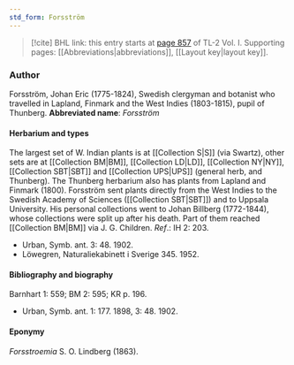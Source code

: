 ```yaml
---
std_form: Forsström
---
```


> [!cite] BHL link: this entry starts at [page 857](https://www.biodiversitylibrary.org/page/33120988) of TL-2 Vol. I.
> Supporting pages: [[Abbreviations|abbreviations]], [[Layout key|layout key]].

### Author

Forsström, Johan Eric (1775-1824), Swedish clergyman and botanist who travelled in Lapland, Finmark and the West Indies (1803-1815), pupil of Thunberg. 
**Abbreviated name**: *Forsström*

#### Herbarium and types

The largest set of W. Indian plants is at [[Collection S|S]] (via Swartz), other sets are at [[Collection BM|BM]], [[Collection LD|LD]], [[Collection NY|NY]], [[Collection SBT|SBT]] and [[Collection UPS|UPS]] (general herb, and Thunberg). The Thunberg herbarium also has plants from Lapland and Finmark (1800). Forsström sent plants directly from the West Indies to the Swedish Academy of Sciences ([[Collection SBT|SBT]]) and to Uppsala University. His personal collections went to Johan Billberg (1772-1844), whose collections were split up after his death. Part of them reached [[Collection BM|BM]] via J. G. Children.
*Ref*.: IH 2: 203.
- Urban, Symb. ant. 3: 48. 1902.
- Löwegren, Naturaliekabinett i Sverige 345. 1952.

#### Bibliography and biography

Barnhart 1: 559; BM 2: 595; KR p. 196.
- Urban, Symb. ant. 1: 177. 1898, 3: 48. 1902.

#### Eponymy

*Forsstroemia* S. O. Lindberg (1863).

